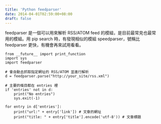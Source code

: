 ```yaml
---
title: 'Python feedparser'
date: 2014-04-01T02:59:00+08:00
draft: false
---
```

feedparser 是一個可以用來解析 RSS/ATOM feed 的模組，是目前最常見也最常用的模組。用 pip search 時，有發現相似的模組 speedparser，號稱比 feedparser 更快，有機會再來試用看看。

```
from __future__ import print_function
import sys
import feedparser

# 會自動去抓取指定網址的 RSS/ATOM 並進行解析
d = feedparser.parse("http://your_site/rss.xml")

# 主要的條目都在 entries 裡
if 'entries' not in d:
    print("No entries")
    sys.exit(-1)

for entry in d['entries']:
    print("url:" + entry['link']) # 文章的網址
    print("title: " + entry['title'].encode('utf-8')) # 文章標題
```
